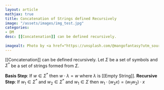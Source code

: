 ```yaml
---
layout: article
mathjax: true
title: Concatenation of Strings defined Recursively
image: "/assets/images/img_test.jpg"
categories:
- DM
desc: [[Concatenation]] can be defined recursively.
 
imagealt: Photo by <a href="https://unsplash.com/@mangofantasy?utm_source=unsplash&utm_medium=referral&utm_content=creditCopyText">Tim Johnson</a> on <a href="https://unsplash.com/s/photos/logic?utm_source=unsplash&utm_medium=referral&utm_content=creditCopyText">Unsplash</a>
---
```

[[Concatenation]] can be defined recursively.
Let $\Sigma$ be a set of symbols and $\Sigma^*$ be a set of strings formed from $\Sigma$.

**Basis Step**: If $w \in \Sigma^*$ then $w \cdot \lambda = w$ where $\lambda$ is [[Empty String]].
**Recursive Step**: If $w_1 \in \Sigma^*$ and $w_2 \in \Sigma^*$ and $w_1 \in \Sigma$ then $w_1 \cdot (w_2 x) = (w_1 w_2) \cdot x$